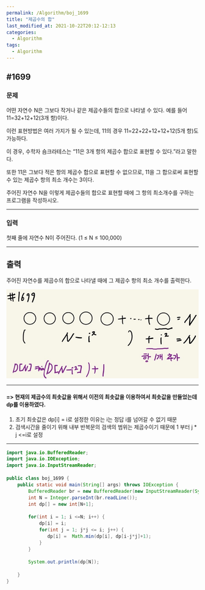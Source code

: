 ```yaml
---
permalink: /Algorithm/boj_1699
title: "제곱수의 합"
last_modified_at: 2021-10-22T20:12-12:13
categories:
  - Algorithm
tags:
  - Algorithm
---
```


## #1699

### 문제

어떤 자연수 N은 그보다 작거나 같은 제곱수들의 합으로 나타낼 수 있다. 예를 들어 11=32+12+12(3개 항)이다.

이런 표현방법은 여러 가지가 될 수 있는데, 11의 경우 11=22+22+12+12+12(5개 항)도 가능하다.

이 경우, 수학자 숌크라테스는 “11은 3개 항의 제곱수 합으로 표현할 수 있다.”라고 말한다.

또한 11은 그보다 적은 항의 제곱수 합으로 표현할 수 없으므로, 11을 그 합으로써 표현할 수 있는 제곱수 항의 최소 개수는 3이다.

주어진 자연수 N을 이렇게 제곱수들의 합으로 표현할 때에 그 항의 최소개수를 구하는 프로그램을 작성하시오.

---

### 입력

첫째 줄에 자연수 N이 주어진다. (1 ≤ N ≤ 100,000)

---

## 출력

주어진 자연수를 제곱수의 합으로 나타낼 때에 그 제곱수 항의 최소 개수를 출력한다.

![1699](/assets/image/algo/1699.jpg)

---

#### => 현재의 제곱수의 최솟값을 위해서 이전의 최솟값을 이용하여서 최솟값을 만들었는데 dp를 이용하였다.

1. 초기 최솟값은 dp[i] = i로 설정한 이유는 i는 정답 i를 넘어갈 수 없기 때문
2. 검색시간을 줄이기 위해 내부 반복문의 검색의 범위는 제곱수이기 때문에 1 부터 j \* j <=i로 설정

---

```java
import java.io.BufferedReader;
import java.io.IOException;
import java.io.InputStreamReader;

public class boj_1699 {
    public static void main(String[] args) throws IOException {
        BufferedReader br = new BufferedReader(new InputStreamReader(System.in));
        int N = Integer.parseInt(br.readLine());
        int dp[] = new int[N+1];

        for(int i = 1; i <=N; i++) {
            dp[i] = i;
            for(int j = 1; j*j <= i; j++) {
               dp[i] =  Math.min(dp[i], dp[i-j*j]+1);
            }
        }

        System.out.println(dp[N]);

    }
}
```
